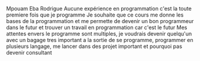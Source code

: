 Mpouam Eba Rodrigue
Aucune expérience en programmation c'est la toute premiere fois que je programme
Je souhaite que ce cours me donne les bases de la programmation et me permette de devenir un bon programmeur dans le futur et trouver un travail en programmation car c'est le futur 
Mes attentes envers le programme sont multiples, je voudrais devenir quelqu'un avec un bagage tres important a la sortie de se programme, programmer en plusieurs langage, me lancer dans des projet important et pourquoi pas devenir consultant